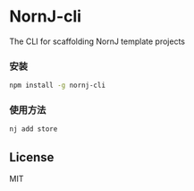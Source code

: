 # NornJ-cli
The CLI for scaffolding NornJ template projects

### 安装

```sh
npm install -g nornj-cli
```

### 使用方法

```sh
nj add store
```

## License

MIT